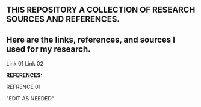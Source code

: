 ## THIS REPOSITORY A COLLECTION OF RESEARCH SOURCES AND REFERENCES.

## Here are the links, references, and sources I used for my research.

Link 01
Link 02

**REFERENCES:**

REFRENCE 01


"EDIT AS NEEDED"
